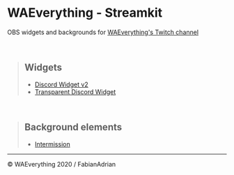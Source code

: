 # WAEverything - Streamkit
OBS widgets and backgrounds for [WAEverything's Twitch channel](https://twitch.tv/waeverything)

<br>

> ## Widgets
> - [Discord Widget v2](https://github.com/waeverything/streamkit/tree/master/widgets/discord2)
> - [Transparent Discord Widget](https://github.com/waeverything/streamkit/tree/master/widgets/discord-transparent)

<br>

> ## Background elements
> - [Intermission](https://waeverything.github.io/streamkit/scenes/backgrounds/intermission/?s=Striimi_alkaa_pian)

***

© WAEverything 2020 / FabianAdrian
